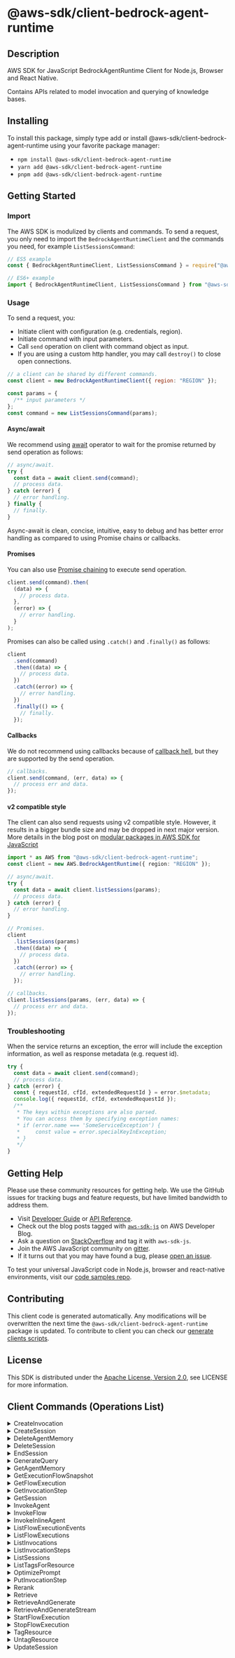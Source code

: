 <!-- generated file, do not edit directly -->

# @aws-sdk/client-bedrock-agent-runtime

## Description

AWS SDK for JavaScript BedrockAgentRuntime Client for Node.js, Browser and React Native.

<p>Contains APIs related to model invocation and querying of knowledge bases.</p>

## Installing

To install this package, simply type add or install @aws-sdk/client-bedrock-agent-runtime
using your favorite package manager:

- `npm install @aws-sdk/client-bedrock-agent-runtime`
- `yarn add @aws-sdk/client-bedrock-agent-runtime`
- `pnpm add @aws-sdk/client-bedrock-agent-runtime`

## Getting Started

### Import

The AWS SDK is modulized by clients and commands.
To send a request, you only need to import the `BedrockAgentRuntimeClient` and
the commands you need, for example `ListSessionsCommand`:

```js
// ES5 example
const { BedrockAgentRuntimeClient, ListSessionsCommand } = require("@aws-sdk/client-bedrock-agent-runtime");
```

```ts
// ES6+ example
import { BedrockAgentRuntimeClient, ListSessionsCommand } from "@aws-sdk/client-bedrock-agent-runtime";
```

### Usage

To send a request, you:

- Initiate client with configuration (e.g. credentials, region).
- Initiate command with input parameters.
- Call `send` operation on client with command object as input.
- If you are using a custom http handler, you may call `destroy()` to close open connections.

```js
// a client can be shared by different commands.
const client = new BedrockAgentRuntimeClient({ region: "REGION" });

const params = {
  /** input parameters */
};
const command = new ListSessionsCommand(params);
```

#### Async/await

We recommend using [await](https://developer.mozilla.org/en-US/docs/Web/JavaScript/Reference/Operators/await)
operator to wait for the promise returned by send operation as follows:

```js
// async/await.
try {
  const data = await client.send(command);
  // process data.
} catch (error) {
  // error handling.
} finally {
  // finally.
}
```

Async-await is clean, concise, intuitive, easy to debug and has better error handling
as compared to using Promise chains or callbacks.

#### Promises

You can also use [Promise chaining](https://developer.mozilla.org/en-US/docs/Web/JavaScript/Guide/Using_promises#chaining)
to execute send operation.

```js
client.send(command).then(
  (data) => {
    // process data.
  },
  (error) => {
    // error handling.
  }
);
```

Promises can also be called using `.catch()` and `.finally()` as follows:

```js
client
  .send(command)
  .then((data) => {
    // process data.
  })
  .catch((error) => {
    // error handling.
  })
  .finally(() => {
    // finally.
  });
```

#### Callbacks

We do not recommend using callbacks because of [callback hell](http://callbackhell.com/),
but they are supported by the send operation.

```js
// callbacks.
client.send(command, (err, data) => {
  // process err and data.
});
```

#### v2 compatible style

The client can also send requests using v2 compatible style.
However, it results in a bigger bundle size and may be dropped in next major version. More details in the blog post
on [modular packages in AWS SDK for JavaScript](https://aws.amazon.com/blogs/developer/modular-packages-in-aws-sdk-for-javascript/)

```ts
import * as AWS from "@aws-sdk/client-bedrock-agent-runtime";
const client = new AWS.BedrockAgentRuntime({ region: "REGION" });

// async/await.
try {
  const data = await client.listSessions(params);
  // process data.
} catch (error) {
  // error handling.
}

// Promises.
client
  .listSessions(params)
  .then((data) => {
    // process data.
  })
  .catch((error) => {
    // error handling.
  });

// callbacks.
client.listSessions(params, (err, data) => {
  // process err and data.
});
```

### Troubleshooting

When the service returns an exception, the error will include the exception information,
as well as response metadata (e.g. request id).

```js
try {
  const data = await client.send(command);
  // process data.
} catch (error) {
  const { requestId, cfId, extendedRequestId } = error.$metadata;
  console.log({ requestId, cfId, extendedRequestId });
  /**
   * The keys within exceptions are also parsed.
   * You can access them by specifying exception names:
   * if (error.name === 'SomeServiceException') {
   *     const value = error.specialKeyInException;
   * }
   */
}
```

## Getting Help

Please use these community resources for getting help.
We use the GitHub issues for tracking bugs and feature requests, but have limited bandwidth to address them.

- Visit [Developer Guide](https://docs.aws.amazon.com/sdk-for-javascript/v3/developer-guide/welcome.html)
  or [API Reference](https://docs.aws.amazon.com/AWSJavaScriptSDK/v3/latest/index.html).
- Check out the blog posts tagged with [`aws-sdk-js`](https://aws.amazon.com/blogs/developer/tag/aws-sdk-js/)
  on AWS Developer Blog.
- Ask a question on [StackOverflow](https://stackoverflow.com/questions/tagged/aws-sdk-js) and tag it with `aws-sdk-js`.
- Join the AWS JavaScript community on [gitter](https://gitter.im/aws/aws-sdk-js-v3).
- If it turns out that you may have found a bug, please [open an issue](https://github.com/aws/aws-sdk-js-v3/issues/new/choose).

To test your universal JavaScript code in Node.js, browser and react-native environments,
visit our [code samples repo](https://github.com/aws-samples/aws-sdk-js-tests).

## Contributing

This client code is generated automatically. Any modifications will be overwritten the next time the `@aws-sdk/client-bedrock-agent-runtime` package is updated.
To contribute to client you can check our [generate clients scripts](https://github.com/aws/aws-sdk-js-v3/tree/main/scripts/generate-clients).

## License

This SDK is distributed under the
[Apache License, Version 2.0](http://www.apache.org/licenses/LICENSE-2.0),
see LICENSE for more information.

## Client Commands (Operations List)

<details>
<summary>
CreateInvocation
</summary>

[Command API Reference](https://docs.aws.amazon.com/AWSJavaScriptSDK/v3/latest/client/bedrock-agent-runtime/command/CreateInvocationCommand/) / [Input](https://docs.aws.amazon.com/AWSJavaScriptSDK/v3/latest/Package/-aws-sdk-client-bedrock-agent-runtime/Interface/CreateInvocationCommandInput/) / [Output](https://docs.aws.amazon.com/AWSJavaScriptSDK/v3/latest/Package/-aws-sdk-client-bedrock-agent-runtime/Interface/CreateInvocationCommandOutput/)

</details>
<details>
<summary>
CreateSession
</summary>

[Command API Reference](https://docs.aws.amazon.com/AWSJavaScriptSDK/v3/latest/client/bedrock-agent-runtime/command/CreateSessionCommand/) / [Input](https://docs.aws.amazon.com/AWSJavaScriptSDK/v3/latest/Package/-aws-sdk-client-bedrock-agent-runtime/Interface/CreateSessionCommandInput/) / [Output](https://docs.aws.amazon.com/AWSJavaScriptSDK/v3/latest/Package/-aws-sdk-client-bedrock-agent-runtime/Interface/CreateSessionCommandOutput/)

</details>
<details>
<summary>
DeleteAgentMemory
</summary>

[Command API Reference](https://docs.aws.amazon.com/AWSJavaScriptSDK/v3/latest/client/bedrock-agent-runtime/command/DeleteAgentMemoryCommand/) / [Input](https://docs.aws.amazon.com/AWSJavaScriptSDK/v3/latest/Package/-aws-sdk-client-bedrock-agent-runtime/Interface/DeleteAgentMemoryCommandInput/) / [Output](https://docs.aws.amazon.com/AWSJavaScriptSDK/v3/latest/Package/-aws-sdk-client-bedrock-agent-runtime/Interface/DeleteAgentMemoryCommandOutput/)

</details>
<details>
<summary>
DeleteSession
</summary>

[Command API Reference](https://docs.aws.amazon.com/AWSJavaScriptSDK/v3/latest/client/bedrock-agent-runtime/command/DeleteSessionCommand/) / [Input](https://docs.aws.amazon.com/AWSJavaScriptSDK/v3/latest/Package/-aws-sdk-client-bedrock-agent-runtime/Interface/DeleteSessionCommandInput/) / [Output](https://docs.aws.amazon.com/AWSJavaScriptSDK/v3/latest/Package/-aws-sdk-client-bedrock-agent-runtime/Interface/DeleteSessionCommandOutput/)

</details>
<details>
<summary>
EndSession
</summary>

[Command API Reference](https://docs.aws.amazon.com/AWSJavaScriptSDK/v3/latest/client/bedrock-agent-runtime/command/EndSessionCommand/) / [Input](https://docs.aws.amazon.com/AWSJavaScriptSDK/v3/latest/Package/-aws-sdk-client-bedrock-agent-runtime/Interface/EndSessionCommandInput/) / [Output](https://docs.aws.amazon.com/AWSJavaScriptSDK/v3/latest/Package/-aws-sdk-client-bedrock-agent-runtime/Interface/EndSessionCommandOutput/)

</details>
<details>
<summary>
GenerateQuery
</summary>

[Command API Reference](https://docs.aws.amazon.com/AWSJavaScriptSDK/v3/latest/client/bedrock-agent-runtime/command/GenerateQueryCommand/) / [Input](https://docs.aws.amazon.com/AWSJavaScriptSDK/v3/latest/Package/-aws-sdk-client-bedrock-agent-runtime/Interface/GenerateQueryCommandInput/) / [Output](https://docs.aws.amazon.com/AWSJavaScriptSDK/v3/latest/Package/-aws-sdk-client-bedrock-agent-runtime/Interface/GenerateQueryCommandOutput/)

</details>
<details>
<summary>
GetAgentMemory
</summary>

[Command API Reference](https://docs.aws.amazon.com/AWSJavaScriptSDK/v3/latest/client/bedrock-agent-runtime/command/GetAgentMemoryCommand/) / [Input](https://docs.aws.amazon.com/AWSJavaScriptSDK/v3/latest/Package/-aws-sdk-client-bedrock-agent-runtime/Interface/GetAgentMemoryCommandInput/) / [Output](https://docs.aws.amazon.com/AWSJavaScriptSDK/v3/latest/Package/-aws-sdk-client-bedrock-agent-runtime/Interface/GetAgentMemoryCommandOutput/)

</details>
<details>
<summary>
GetExecutionFlowSnapshot
</summary>

[Command API Reference](https://docs.aws.amazon.com/AWSJavaScriptSDK/v3/latest/client/bedrock-agent-runtime/command/GetExecutionFlowSnapshotCommand/) / [Input](https://docs.aws.amazon.com/AWSJavaScriptSDK/v3/latest/Package/-aws-sdk-client-bedrock-agent-runtime/Interface/GetExecutionFlowSnapshotCommandInput/) / [Output](https://docs.aws.amazon.com/AWSJavaScriptSDK/v3/latest/Package/-aws-sdk-client-bedrock-agent-runtime/Interface/GetExecutionFlowSnapshotCommandOutput/)

</details>
<details>
<summary>
GetFlowExecution
</summary>

[Command API Reference](https://docs.aws.amazon.com/AWSJavaScriptSDK/v3/latest/client/bedrock-agent-runtime/command/GetFlowExecutionCommand/) / [Input](https://docs.aws.amazon.com/AWSJavaScriptSDK/v3/latest/Package/-aws-sdk-client-bedrock-agent-runtime/Interface/GetFlowExecutionCommandInput/) / [Output](https://docs.aws.amazon.com/AWSJavaScriptSDK/v3/latest/Package/-aws-sdk-client-bedrock-agent-runtime/Interface/GetFlowExecutionCommandOutput/)

</details>
<details>
<summary>
GetInvocationStep
</summary>

[Command API Reference](https://docs.aws.amazon.com/AWSJavaScriptSDK/v3/latest/client/bedrock-agent-runtime/command/GetInvocationStepCommand/) / [Input](https://docs.aws.amazon.com/AWSJavaScriptSDK/v3/latest/Package/-aws-sdk-client-bedrock-agent-runtime/Interface/GetInvocationStepCommandInput/) / [Output](https://docs.aws.amazon.com/AWSJavaScriptSDK/v3/latest/Package/-aws-sdk-client-bedrock-agent-runtime/Interface/GetInvocationStepCommandOutput/)

</details>
<details>
<summary>
GetSession
</summary>

[Command API Reference](https://docs.aws.amazon.com/AWSJavaScriptSDK/v3/latest/client/bedrock-agent-runtime/command/GetSessionCommand/) / [Input](https://docs.aws.amazon.com/AWSJavaScriptSDK/v3/latest/Package/-aws-sdk-client-bedrock-agent-runtime/Interface/GetSessionCommandInput/) / [Output](https://docs.aws.amazon.com/AWSJavaScriptSDK/v3/latest/Package/-aws-sdk-client-bedrock-agent-runtime/Interface/GetSessionCommandOutput/)

</details>
<details>
<summary>
InvokeAgent
</summary>

[Command API Reference](https://docs.aws.amazon.com/AWSJavaScriptSDK/v3/latest/client/bedrock-agent-runtime/command/InvokeAgentCommand/) / [Input](https://docs.aws.amazon.com/AWSJavaScriptSDK/v3/latest/Package/-aws-sdk-client-bedrock-agent-runtime/Interface/InvokeAgentCommandInput/) / [Output](https://docs.aws.amazon.com/AWSJavaScriptSDK/v3/latest/Package/-aws-sdk-client-bedrock-agent-runtime/Interface/InvokeAgentCommandOutput/)

</details>
<details>
<summary>
InvokeFlow
</summary>

[Command API Reference](https://docs.aws.amazon.com/AWSJavaScriptSDK/v3/latest/client/bedrock-agent-runtime/command/InvokeFlowCommand/) / [Input](https://docs.aws.amazon.com/AWSJavaScriptSDK/v3/latest/Package/-aws-sdk-client-bedrock-agent-runtime/Interface/InvokeFlowCommandInput/) / [Output](https://docs.aws.amazon.com/AWSJavaScriptSDK/v3/latest/Package/-aws-sdk-client-bedrock-agent-runtime/Interface/InvokeFlowCommandOutput/)

</details>
<details>
<summary>
InvokeInlineAgent
</summary>

[Command API Reference](https://docs.aws.amazon.com/AWSJavaScriptSDK/v3/latest/client/bedrock-agent-runtime/command/InvokeInlineAgentCommand/) / [Input](https://docs.aws.amazon.com/AWSJavaScriptSDK/v3/latest/Package/-aws-sdk-client-bedrock-agent-runtime/Interface/InvokeInlineAgentCommandInput/) / [Output](https://docs.aws.amazon.com/AWSJavaScriptSDK/v3/latest/Package/-aws-sdk-client-bedrock-agent-runtime/Interface/InvokeInlineAgentCommandOutput/)

</details>
<details>
<summary>
ListFlowExecutionEvents
</summary>

[Command API Reference](https://docs.aws.amazon.com/AWSJavaScriptSDK/v3/latest/client/bedrock-agent-runtime/command/ListFlowExecutionEventsCommand/) / [Input](https://docs.aws.amazon.com/AWSJavaScriptSDK/v3/latest/Package/-aws-sdk-client-bedrock-agent-runtime/Interface/ListFlowExecutionEventsCommandInput/) / [Output](https://docs.aws.amazon.com/AWSJavaScriptSDK/v3/latest/Package/-aws-sdk-client-bedrock-agent-runtime/Interface/ListFlowExecutionEventsCommandOutput/)

</details>
<details>
<summary>
ListFlowExecutions
</summary>

[Command API Reference](https://docs.aws.amazon.com/AWSJavaScriptSDK/v3/latest/client/bedrock-agent-runtime/command/ListFlowExecutionsCommand/) / [Input](https://docs.aws.amazon.com/AWSJavaScriptSDK/v3/latest/Package/-aws-sdk-client-bedrock-agent-runtime/Interface/ListFlowExecutionsCommandInput/) / [Output](https://docs.aws.amazon.com/AWSJavaScriptSDK/v3/latest/Package/-aws-sdk-client-bedrock-agent-runtime/Interface/ListFlowExecutionsCommandOutput/)

</details>
<details>
<summary>
ListInvocations
</summary>

[Command API Reference](https://docs.aws.amazon.com/AWSJavaScriptSDK/v3/latest/client/bedrock-agent-runtime/command/ListInvocationsCommand/) / [Input](https://docs.aws.amazon.com/AWSJavaScriptSDK/v3/latest/Package/-aws-sdk-client-bedrock-agent-runtime/Interface/ListInvocationsCommandInput/) / [Output](https://docs.aws.amazon.com/AWSJavaScriptSDK/v3/latest/Package/-aws-sdk-client-bedrock-agent-runtime/Interface/ListInvocationsCommandOutput/)

</details>
<details>
<summary>
ListInvocationSteps
</summary>

[Command API Reference](https://docs.aws.amazon.com/AWSJavaScriptSDK/v3/latest/client/bedrock-agent-runtime/command/ListInvocationStepsCommand/) / [Input](https://docs.aws.amazon.com/AWSJavaScriptSDK/v3/latest/Package/-aws-sdk-client-bedrock-agent-runtime/Interface/ListInvocationStepsCommandInput/) / [Output](https://docs.aws.amazon.com/AWSJavaScriptSDK/v3/latest/Package/-aws-sdk-client-bedrock-agent-runtime/Interface/ListInvocationStepsCommandOutput/)

</details>
<details>
<summary>
ListSessions
</summary>

[Command API Reference](https://docs.aws.amazon.com/AWSJavaScriptSDK/v3/latest/client/bedrock-agent-runtime/command/ListSessionsCommand/) / [Input](https://docs.aws.amazon.com/AWSJavaScriptSDK/v3/latest/Package/-aws-sdk-client-bedrock-agent-runtime/Interface/ListSessionsCommandInput/) / [Output](https://docs.aws.amazon.com/AWSJavaScriptSDK/v3/latest/Package/-aws-sdk-client-bedrock-agent-runtime/Interface/ListSessionsCommandOutput/)

</details>
<details>
<summary>
ListTagsForResource
</summary>

[Command API Reference](https://docs.aws.amazon.com/AWSJavaScriptSDK/v3/latest/client/bedrock-agent-runtime/command/ListTagsForResourceCommand/) / [Input](https://docs.aws.amazon.com/AWSJavaScriptSDK/v3/latest/Package/-aws-sdk-client-bedrock-agent-runtime/Interface/ListTagsForResourceCommandInput/) / [Output](https://docs.aws.amazon.com/AWSJavaScriptSDK/v3/latest/Package/-aws-sdk-client-bedrock-agent-runtime/Interface/ListTagsForResourceCommandOutput/)

</details>
<details>
<summary>
OptimizePrompt
</summary>

[Command API Reference](https://docs.aws.amazon.com/AWSJavaScriptSDK/v3/latest/client/bedrock-agent-runtime/command/OptimizePromptCommand/) / [Input](https://docs.aws.amazon.com/AWSJavaScriptSDK/v3/latest/Package/-aws-sdk-client-bedrock-agent-runtime/Interface/OptimizePromptCommandInput/) / [Output](https://docs.aws.amazon.com/AWSJavaScriptSDK/v3/latest/Package/-aws-sdk-client-bedrock-agent-runtime/Interface/OptimizePromptCommandOutput/)

</details>
<details>
<summary>
PutInvocationStep
</summary>

[Command API Reference](https://docs.aws.amazon.com/AWSJavaScriptSDK/v3/latest/client/bedrock-agent-runtime/command/PutInvocationStepCommand/) / [Input](https://docs.aws.amazon.com/AWSJavaScriptSDK/v3/latest/Package/-aws-sdk-client-bedrock-agent-runtime/Interface/PutInvocationStepCommandInput/) / [Output](https://docs.aws.amazon.com/AWSJavaScriptSDK/v3/latest/Package/-aws-sdk-client-bedrock-agent-runtime/Interface/PutInvocationStepCommandOutput/)

</details>
<details>
<summary>
Rerank
</summary>

[Command API Reference](https://docs.aws.amazon.com/AWSJavaScriptSDK/v3/latest/client/bedrock-agent-runtime/command/RerankCommand/) / [Input](https://docs.aws.amazon.com/AWSJavaScriptSDK/v3/latest/Package/-aws-sdk-client-bedrock-agent-runtime/Interface/RerankCommandInput/) / [Output](https://docs.aws.amazon.com/AWSJavaScriptSDK/v3/latest/Package/-aws-sdk-client-bedrock-agent-runtime/Interface/RerankCommandOutput/)

</details>
<details>
<summary>
Retrieve
</summary>

[Command API Reference](https://docs.aws.amazon.com/AWSJavaScriptSDK/v3/latest/client/bedrock-agent-runtime/command/RetrieveCommand/) / [Input](https://docs.aws.amazon.com/AWSJavaScriptSDK/v3/latest/Package/-aws-sdk-client-bedrock-agent-runtime/Interface/RetrieveCommandInput/) / [Output](https://docs.aws.amazon.com/AWSJavaScriptSDK/v3/latest/Package/-aws-sdk-client-bedrock-agent-runtime/Interface/RetrieveCommandOutput/)

</details>
<details>
<summary>
RetrieveAndGenerate
</summary>

[Command API Reference](https://docs.aws.amazon.com/AWSJavaScriptSDK/v3/latest/client/bedrock-agent-runtime/command/RetrieveAndGenerateCommand/) / [Input](https://docs.aws.amazon.com/AWSJavaScriptSDK/v3/latest/Package/-aws-sdk-client-bedrock-agent-runtime/Interface/RetrieveAndGenerateCommandInput/) / [Output](https://docs.aws.amazon.com/AWSJavaScriptSDK/v3/latest/Package/-aws-sdk-client-bedrock-agent-runtime/Interface/RetrieveAndGenerateCommandOutput/)

</details>
<details>
<summary>
RetrieveAndGenerateStream
</summary>

[Command API Reference](https://docs.aws.amazon.com/AWSJavaScriptSDK/v3/latest/client/bedrock-agent-runtime/command/RetrieveAndGenerateStreamCommand/) / [Input](https://docs.aws.amazon.com/AWSJavaScriptSDK/v3/latest/Package/-aws-sdk-client-bedrock-agent-runtime/Interface/RetrieveAndGenerateStreamCommandInput/) / [Output](https://docs.aws.amazon.com/AWSJavaScriptSDK/v3/latest/Package/-aws-sdk-client-bedrock-agent-runtime/Interface/RetrieveAndGenerateStreamCommandOutput/)

</details>
<details>
<summary>
StartFlowExecution
</summary>

[Command API Reference](https://docs.aws.amazon.com/AWSJavaScriptSDK/v3/latest/client/bedrock-agent-runtime/command/StartFlowExecutionCommand/) / [Input](https://docs.aws.amazon.com/AWSJavaScriptSDK/v3/latest/Package/-aws-sdk-client-bedrock-agent-runtime/Interface/StartFlowExecutionCommandInput/) / [Output](https://docs.aws.amazon.com/AWSJavaScriptSDK/v3/latest/Package/-aws-sdk-client-bedrock-agent-runtime/Interface/StartFlowExecutionCommandOutput/)

</details>
<details>
<summary>
StopFlowExecution
</summary>

[Command API Reference](https://docs.aws.amazon.com/AWSJavaScriptSDK/v3/latest/client/bedrock-agent-runtime/command/StopFlowExecutionCommand/) / [Input](https://docs.aws.amazon.com/AWSJavaScriptSDK/v3/latest/Package/-aws-sdk-client-bedrock-agent-runtime/Interface/StopFlowExecutionCommandInput/) / [Output](https://docs.aws.amazon.com/AWSJavaScriptSDK/v3/latest/Package/-aws-sdk-client-bedrock-agent-runtime/Interface/StopFlowExecutionCommandOutput/)

</details>
<details>
<summary>
TagResource
</summary>

[Command API Reference](https://docs.aws.amazon.com/AWSJavaScriptSDK/v3/latest/client/bedrock-agent-runtime/command/TagResourceCommand/) / [Input](https://docs.aws.amazon.com/AWSJavaScriptSDK/v3/latest/Package/-aws-sdk-client-bedrock-agent-runtime/Interface/TagResourceCommandInput/) / [Output](https://docs.aws.amazon.com/AWSJavaScriptSDK/v3/latest/Package/-aws-sdk-client-bedrock-agent-runtime/Interface/TagResourceCommandOutput/)

</details>
<details>
<summary>
UntagResource
</summary>

[Command API Reference](https://docs.aws.amazon.com/AWSJavaScriptSDK/v3/latest/client/bedrock-agent-runtime/command/UntagResourceCommand/) / [Input](https://docs.aws.amazon.com/AWSJavaScriptSDK/v3/latest/Package/-aws-sdk-client-bedrock-agent-runtime/Interface/UntagResourceCommandInput/) / [Output](https://docs.aws.amazon.com/AWSJavaScriptSDK/v3/latest/Package/-aws-sdk-client-bedrock-agent-runtime/Interface/UntagResourceCommandOutput/)

</details>
<details>
<summary>
UpdateSession
</summary>

[Command API Reference](https://docs.aws.amazon.com/AWSJavaScriptSDK/v3/latest/client/bedrock-agent-runtime/command/UpdateSessionCommand/) / [Input](https://docs.aws.amazon.com/AWSJavaScriptSDK/v3/latest/Package/-aws-sdk-client-bedrock-agent-runtime/Interface/UpdateSessionCommandInput/) / [Output](https://docs.aws.amazon.com/AWSJavaScriptSDK/v3/latest/Package/-aws-sdk-client-bedrock-agent-runtime/Interface/UpdateSessionCommandOutput/)

</details>
